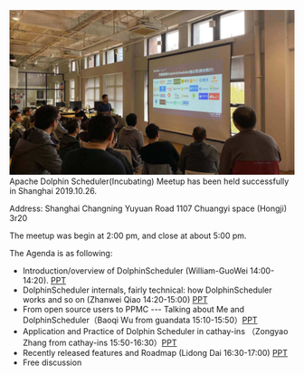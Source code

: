 ![avatar](/img/2019-10-26-user.jpg)
Apache Dolphin Scheduler(Incubating) Meetup has been held successfully in Shanghai 2019.10.26.

Address: Shanghai Changning Yuyuan Road 1107 Chuangyi space (Hongji) 3r20

The meetup was begin at 2:00 pm, and close at about 5:00 pm.

The Agenda is as following:

- Introduction/overview of DolphinScheduler (William-GuoWei 14:00-14:20). [PPT](https://github.com/apache/dolphinscheduler-website/tree/master/file/2019-10-26/DolphinScheduler_guowei.pptx)
- DolphinScheduler internals, fairly technical: how DolphinScheduler works and so on (Zhanwei Qiao 14:20-15:00) [PPT](https://github.com/apache/dolphinscheduler-website/tree/master/file/2019-10-26/DolphinScheduler_qiaozhanwei.pptx)
- From open source users to PPMC --- Talking about Me and DolphinScheduler（Baoqi Wu from guandata 15:10-15:50）[PPT](https://github.com/apache/dolphinscheduler-website/tree/master/file/2019-10-26/Dolphinescheduler_baoqiwu.pptx)
- Application and Practice of Dolphin Scheduler in cathay-ins （Zongyao Zhang from cathay-ins 15:50-16:30）[PPT](https://github.com/apache/dolphinscheduler-website/tree/master/file/2019-10-26/DolphinScheduler_zhangzongyao.pptx)
- Recently released features and Roadmap (Lidong Dai 16:30-17:00) [PPT](https://github.com/apache/dolphinscheduler-website/tree/master/file/2019-10-26/DolphinScheduler_dailidong.pptx)
- Free discussion
